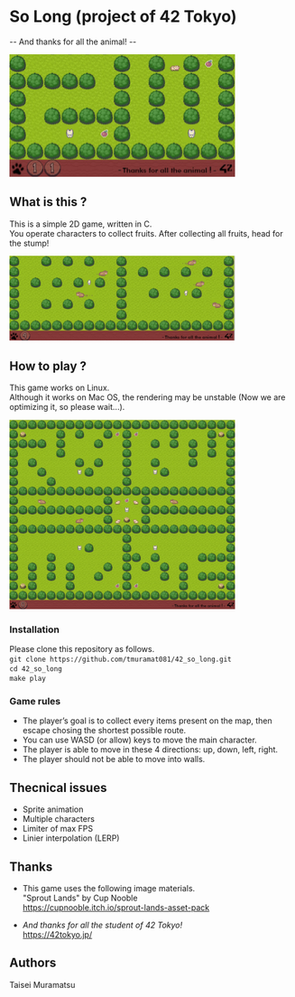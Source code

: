 # So Long (project of 42 Tokyo)
-- And thanks for all the animal! --  
  
<img src="thumbnails/image0.jpg" width="400px">  

## What is this ?
This is a simple 2D game, written in C.  
You operate characters to collect fruits. After collecting all fruits, head for the stump!  
  
<img src="thumbnails/image2.jpg" width="400px">  

## How to play ?
This game works on Linux.  
Although it works on Mac OS, the rendering may be unstable (Now we are optimizing it, so please wait...).  
  
<img src="thumbnails/image1.jpg" width="400px">  

### Installation
Please clone this repository as follows.  
`git clone https://github.com/tmuramat081/42_so_long.git`  
`cd 42_so_long`  
`make play`  

### Game rules
- The player’s goal is to collect every items present on the map, then escape
chosing the shortest possible route.
- You can use WASD (or allow) keys to move the main character.
- The player is able to move in these 4 directions: up, down, left, right.
- The player should not be able to move into walls.

## Thecnical issues
- Sprite animation
- Multiple characters
- Limiter of max FPS
- Linier interpolation (LERP)

## Thanks
- This game uses the following image materials.  
"Sprout Lands" by Cup Nooble  
https://cupnooble.itch.io/sprout-lands-asset-pack  

- *And thanks for all the student of 42 Tokyo!*  
https://42tokyo.jp/

## Authors
Taisei Muramatsu  
